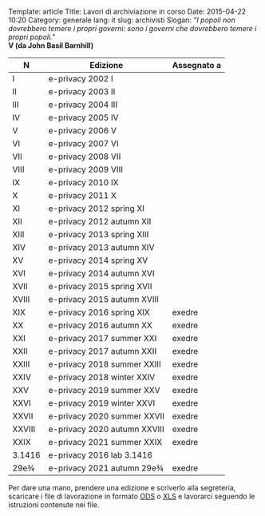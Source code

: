 Template: article
Title: Lavori di archiviazione in corso
Date: 2015-04-22 10:20
Category: generale
lang: it
slug: archivisti
Slogan: <i>"I popoli non dovrebbero temere i propri governi: sono i governi che dovrebbero temere i propri popoli."</i><br/><b>V (da John Basil Barnhill)</b>



| N      | Edizione                     | Assegnato a |
|--------|------------------------------|-------------|
| I      | e-privacy 2002 I             |             |
| II     | e-privacy 2003 II            |             |
| III    | e-privacy 2004 III           |             |
| IV     | e-privacy 2005 IV            |             |
| V      | e-privacy 2006 V             |             |
| VI     | e-privacy 2007 VI            |             |
| VII    | e-privacy 2008 VII           |             |
| VIII   | e-privacy 2009 VIII          |             |
| IX     | e-privacy 2010 IX            |             |
| X      | e-privacy 2011 X             |             |
| XI     | e-privacy 2012 spring XI     |             |
| XII    | e-privacy 2012 autumn XII    |             |
| XIII   | e-privacy 2013 spring XIII   |             |
| XIV    | e-privacy 2013 autumn XIV    |             |
| XV     | e-privacy 2014 spring XV     |             |
| XVI    | e-privacy 2014 autumn XVI    |             |
| XVII   | e-privacy 2015 spring XVII   |             |
| XVIII  | e-privacy 2015 autumn XVIII  |             |
| XIX    | e-privacy 2016 spring XIX    | exedre      |
| XX     | e-privacy 2016 autumn XX     | exedre      |
| XXI    | e-privacy 2017 summer XXI    | exedre      |
| XXII   | e-privacy 2017 autumn XXII   | exedre      |
| XXIII  | e-privacy 2018 summer XXIII  | exedre      |
| XXIV   | e-privacy 2018 winter XXIV   | exedre      |
| XXV    | e-privacy 2019 summer XXV    | exedre      |
| XXVI   | e-privacy 2019 winter XXVI   | exedre      |
| XXVII  | e-privacy 2020 summer XXVII  | exedre      |
| XXVIII | e-privacy 2020 autumn XXVIII | exedre      |
| XXIX   | e-privacy 2021 summer XXIX   | exedre      |
| 3.1416 | e-privacy 2016 lab 3.1416    |             |
| 29e¾   | e-privacy 2021 autumn 29e¾   | exedre      |


Per dare una mano, prendere una edizione e scriverlo alla segreteria, scaricare i file di lavorazione in formato [ODS](images/PWS-YYYYS.ods) o [XLS](images/PWS-YYYYS.xls) e lavorarci seguendo le istruzioni contenute nei file.
